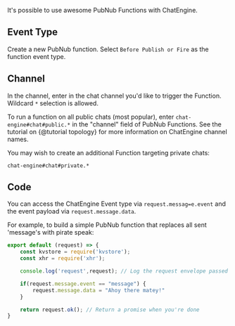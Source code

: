 It's possible to use awesome PubNub Functions with ChatEngine.

## Event Type

Create a new PubNub function. Select ```Before Publish or Fire``` as the
function event type.

## Channel

In the channel, enter in the chat channel you'd like to trigger the Function.
Wildcard ```*``` selection is allowed.

To run a function on all public chats (most popular), enter
```chat-engine#chat#public.*``` in the "channel" field of PubNub Functions. See
the tutorial on {@tutorial topology} for more information on ChatEngine channel names.

You may wish to create an additional Function targeting private chats:
```
chat-engine#chat#private.*
```

## Code

You can access the ChatEngine Event type via ```request.messag=e.event``` and the
event payload via ```request.message.data```.

For example, to build a simple PubNub function that replaces all sent 'message's with
pirate speak:

```js
export default (request) => {
    const kvstore = require('kvstore');
    const xhr = require('xhr');

    console.log('request',request); // Log the request envelope passed

    if(request.message.event == "message") {
        request.message.data = "Ahoy there matey!"
    }

    return request.ok(); // Return a promise when you're done
}
```
